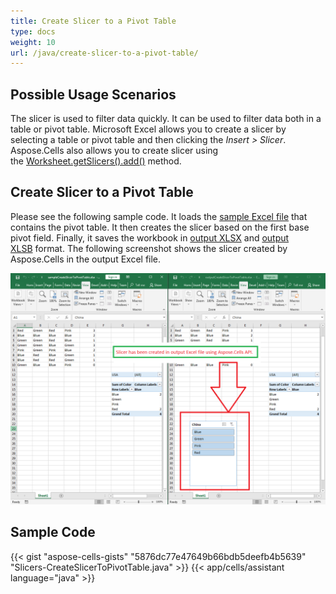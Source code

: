 ```yaml
---
title: Create Slicer to a Pivot Table
type: docs
weight: 10
url: /java/create-slicer-to-a-pivot-table/
---
```


## **Possible Usage Scenarios**
The slicer is used to filter data quickly. It can be used to filter data both in a table or pivot table. Microsoft Excel allows you to create a slicer by selecting a table or pivot table and then clicking the *Insert > Slicer*. Aspose.Cells also allows you to create slicer using the [Worksheet.getSlicers().add()](https://reference.aspose.com/cells/java/com.aspose.cells/slicercollection#add\(com.aspose.cells.PivotTable,%20int,%20int,%20com.aspose.cells.PivotField\)) method.
## **Create Slicer to a Pivot Table**
Please see the following sample code. It loads the [sample Excel file](67338498.xlsx) that contains the pivot table. It then creates the slicer based on the first base pivot field. Finally, it saves the workbook in [output XLSX](67338497.xlsx) and [output XLSB](67338496.xlsb) format. The following screenshot shows the slicer created by Aspose.Cells in the output Excel file.

![todo:image_alt_text](create-slicer-to-a-pivot-table_1.png)
## **Sample Code**
{{< gist "aspose-cells-gists" "5876dc77e47649b66bdb5deefb4b5639" "Slicers-CreateSlicerToPivotTable.java" >}}
{{< app/cells/assistant language="java" >}}